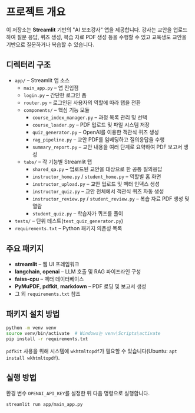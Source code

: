 # 프로젝트 개요

이 저장소는 **Streamlit** 기반의 "AI 보조강사" 앱을 제공합니다. 강사는 교안을 업로드하여 질문 응답, 퀴즈 생성, 복습 자료 PDF 생성 등을 수행할 수 있고 교육생도 교안을 기반으로 질문하거나 복습할 수 있습니다.

## 디렉터리 구조
- `app/` – Streamlit 앱 소스
  - `main_app.py` – 앱 진입점
  - `login.py` – 간단한 로그인 폼
  - `router.py` – 로그인된 사용자의 역할에 따라 탭을 전환
  - `components/` – 핵심 기능 모듈
    - `course_index_manager.py` – 과정 목록 관리 및 선택
    - `course_loader.py` – PDF 업로드 및 파일 시스템 저장
    - `quiz_generator.py` – OpenAI를 이용한 객관식 퀴즈 생성
    - `rag_pipeline.py` – 교안 PDF를 임베딩하고 질의응답을 수행
    - `summary_report.py` – 교안 내용을 여러 단계로 요약하여 PDF 보고서 생성
  - `tabs/` – 각 기능별 Streamlit 탭
    - `shared_qa.py` – 업로드된 교안을 대상으로 한 공통 질의응답
    - `instructor_home.py` / `student_home.py` – 역할별 홈 화면
    - `instructor_upload.py` – 교안 업로드 및 벡터 인덱스 생성
    - `instructor_quiz.py` – 교안 전체에서 객관식 퀴즈 자동 생성
    - `instructor_review.py` / `student_review.py` – 복습 자료 PDF 생성 및 열람
    - `student_quiz.py` – 학습자가 퀴즈를 풀이
- `tests/` – 단위 테스트(`test_quiz_generator.py`)
- `requirements.txt` – Python 패키지 의존성 목록

## 주요 패키지
- **streamlit** – 웹 UI 프레임워크
- **langchain**, **openai** – LLM 호출 및 RAG 파이프라인 구성
- **faiss-cpu** – 벡터 데이터베이스
- **PyMuPDF**, **pdfkit**, **markdown** – PDF 로딩 및 보고서 생성
- 그 외 `requirements.txt` 참조

## 패키지 설치 방법
```bash
python -m venv venv
source venv/bin/activate  # Windows는 venv\Scripts\activate
pip install -r requirements.txt
```
`pdfkit` 사용을 위해 시스템에 `wkhtmltopdf`가 필요할 수 있습니다(Ubuntu: `apt install wkhtmltopdf`).

## 실행 방법
환경 변수 `OPENAI_API_KEY`를 설정한 뒤 다음 명령으로 실행합니다.
```bash
streamlit run app/main_app.py
```
